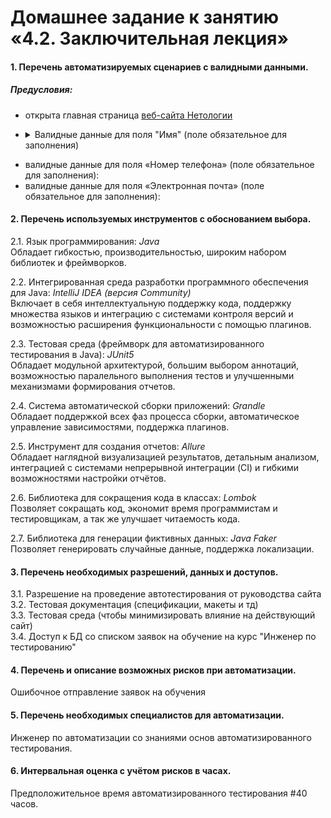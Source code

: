 # Домашнее задание к занятию «4.2. Заключительная лекция»

#### 1.	Перечень автоматизируемых сценариев c валидными данными.  
##### Предусловия: 
- открыта главная страница [веб-сайта Нетологии](https://netology.ru/)
- <details><summary>Валидные данные для поля "Имя" (поле обязательное для заполнения) </summary>

   1. Кириллица, латиница
   1. Минимальная длина имени 2 символа
   1. Максимальная длина  имени 32 символа
   1. Допускается ввод тире, апострофа и пробела
   1. Допускается ввод цифр  

</details>

- валидные данные для поля «Номер телефона» (поле обязательное для заполнения):  
- валидные данные для поля «Электронная почта» (поле обязательное для заполнения):  
 
#### 2.	Перечень используемых инструментов с обоснованием выбора.   

2.1.   Язык программирования: *Java*  
       Обладает гибкостью, производительностью, широким набором библиотек и фреймворков.   
       
2.2.   Интегрированная среда разработки программного обеспечения для Java: *IntelliJ IDEA (версия Community)*  
       Включает в себя интеллектуальную поддержку кода, поддержку множества языков и интеграцию с системами контроля версий и возможностью расширения функциональности с помощью плагинов.   

2.3.   Тестовая среда (фреймворк для автоматизированного тестирования в Java): *JUnit5*   
       Обладает модульной архитектурой, большим выбором аннотаций, возможностью паралельного выполнения тестов и улучшенными механизмами формирования отчетов.   

2.4.   Система автоматической сборки приложений: *Grandle*   
       Обладает поддержкой всех фаз процесса сборки, автоматическое управление зависимостями, поддержка плагинов.   
       
2.5.   Инструмент для создания отчетов: *Allure*  
       Обладает наглядной визуализацией результатов, детальным анализом, интеграцией с системами непрерывной интеграции (CI) и гибкими возможностями настройки отчётов.  

2.6.   Библиотека для сокращения кода в классах: *Lombok*  
       Позволяет сокращать код, экономит время программистам и тестировщикам, а так же улучшает читаемость кода.  

2.7.   Библиотека для генерации фиктивных данных: *Java Faker*  
       Позволяет генерировать случайные данные, поддержка локализации.  
        
#### 3. Перечень необходимых разрешений, данных и доступов.  

3.1.   Разрешение на проведение автотестирования от руководства сайта     
3.2.	 Тестовая документация (спецификации, макеты и тд)  
3.3.   Тестовая среда (чтобы минимизировать влияние на действующий сайт)  
3.4.   Доступ к БД со списком заявок на обучение на курс "Инженер по тестированию"

#### 4. Перечень и описание возможных рисков при автоматизации.  

Ошибочное отправление заявок на обучения    

#### 5.	Перечень необходимых специалистов для автоматизации.  

Инженер по автоматизации со знаниями основ автоматизированного тестирования.

#### 6.	Интервальная оценка с учётом рисков в часах.

Предположительное время автоматизированного тестирования #40 часов. 

